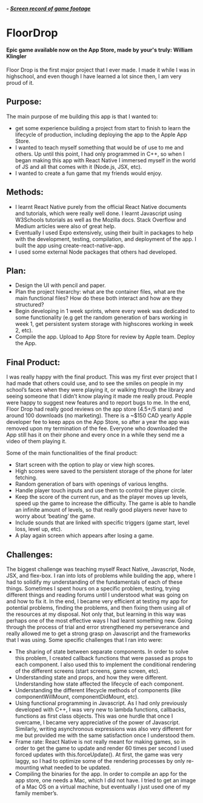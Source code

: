 ##### - [Screen record of game footage](https://flic.kr/p/2j5kQLj) 

# FloorDrop
#### Epic game available now on the App Store, made by your's truly: William Klingler

Floor Drop is the first major project that I ever made. I made it while I was in highschool, and even though I have learned a lot since then, I am very proud of it.

## Purpose:
The main purpose of me building this app is that I wanted to:
- get some experience building a project from start to finish to learn the lifecycle of production, including deploying the app to the Apple App Store.
- I wanted to teach myself something that would be of use to me and others. Up until this point, I had only programmed in C++, so when I began making this app with React Native I immersed myself in the world of JS and all that comes with it (Node.js, JSX, etc).
- I wanted to create a fun game that my friends would enjoy. 

## Methods:
- I learnt React Native purely from the official React Native documents and tutorials, which were really well done. I learnt Javascript using W3Schools tutorials as well as the Mozilla docs. Stack Overflow and Medium articles were also of great help.
- Eventually I used Expo extensively, using their built in packages to help with the development, testing, compilation, and deployment of the app. I built the app using create-react-native-app. 
- I used some external Node packages that others had developed.

## Plan:
- Design the UI with pencil and paper.
- Plan the project hierarchy: what are the container files, what are the main functional files? How do these both interact and how are they structured? 
- Begin developing in 1 week sprints, where every week was dedicated to some functionality (e.g get the random generation of bars working in week 1, get persistent system storage with highscores working in week 2, etc). 
- Compile the app. Upload to App Store for review by Apple team. Deploy the App. 

## Final Product:
I was really happy with the final product. This was my first ever project that I had made that others could use, and to see the smiles on people in my school’s faces when they were playing it, or walking through the library and seeing someone that I didn’t know playing it made me really proud. People were happy to suggest new features and to report bugs to me. In the end, Floor Drop had really good reviews on the app store (4.5+/5 stars) and around 100 downloads (no marketing). There is a ~$150 CAD yearly Apple developer fee to keep apps on the App Store, so after a year the app was removed upon my termination of the fee. Everyone who downloaded the App still has it on their phone and every once in a while they send me a video of them playing it. 

Some of the main functionalities of the final product:

- Start screen with the option to play or view high scores.
- High scores were saved to the persistent storage of the phone for later fetching.
- Random generation of bars with openings of various lengths.
- Handle player touch inputs and use them to control the player circle.
- Keep the score of the current run, and as the player moves up levels, speed up the game to increase the difficulty. The game is able to handle an infinite amount of levels, so that really good players never have to worry about ‘beating’ the game. 
- Include sounds that are linked with specific triggers (game start, level loss, level up, etc). 
- A play again screen which appears after losing a game. 


## Challenges:
The biggest challenge was teaching myself React Native, Javascript, Node, JSX, and flex-box. I ran into lots of problems while building the app, where I had to solidify my understanding of the fundamentals of each of these things. Sometimes I spent hours on a specific problem, testing, trying different things and reading forums until I understood what was going on and how to fix it. In the end, I became very efficient at testing my app for potential problems, finding the problems, and then fixing them using all of the resources at my disposal. Not only that, but learning in this way was perhaps one of the most effective ways I had learnt something new. Going through the process of trial and error strengthened my perseverance and really allowed me to get a strong grasp on Javascript and the frameworks that I was using. Some specific challenges that I ran into were:

- The sharing of state between separate components. In order to solve this problem, I created callback functions that were passed as props to each component. I also used this to implement the conditional rendering of the different screens (start screens, game screen, etc).
- Understanding state and props, and how they were different. Understanding how state affected the lifecycle of each component.
- Understanding the different lifecycle methods of components (like componentWillMount, componentDidMount, etc).
- Using functional programming in Javascript. As I had only previously developed with C++, I was very new to lambda functions, callbacks, functions as first class objects. This was one hurdle that once I overcame, I became very appreciative of the power of Javascript. Similarly, writing asynchronous expressions was also very different for me but provided me with the same satisfaction once I understood them.
- Frame rate: React Native is not really meant for making games, so in order to get the game to update and render 60 times per second I used forced updates with this.forceUpdate(). At first, the game was very laggy, so I had to optimize some of the rendering processes by only re-mounting what needed to be updated. 
- Compiling the binaries for the app. In order to compile an app for the app store, one needs a Mac, which I did not have. I tried to get an image of a Mac OS on a virtual machine, but eventually I just used one of my family member’s. 
